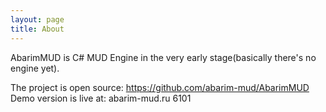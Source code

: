 ```yaml
---
layout: page
title: About
---
```


AbarimMUD is C# MUD Engine in the very early stage(basically there's no engine yet).

The project is open source: <https://github.com/abarim-mud/AbarimMUD>
Demo version is live at: abarim-mud.ru 6101